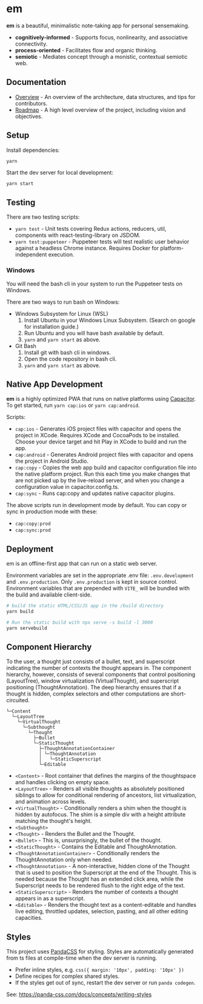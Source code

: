 # em

**em** is a beautiful, minimalistic note-taking app for personal sensemaking.

- **cognitively-informed** - Supports focus, nonlinearity, and associative connectivity.
- **process-oriented** - Facilitates flow and organic thinking.
- **semiotic** - Mediates concept through a monistic, contextual semiotic web.

## Documentation

- [Overview](https://github.com/cybersemics/em/wiki/Docs) - An overview of the architecture, data structures, and tips for contributors.
- [Roadmap](https://github.com/cybersemics/em/wiki/Roadmap) - A high level overview of the project, including vision and objectives.

## Setup

Install dependencies:

```
yarn
```

Start the dev server for local development:

```sh
yarn start
```

## Testing

There are two testing scripts:

- `yarn test` - Unit tests covering Redux actions, reducers, util, components with react-testing-library on JSDOM.
- `yarn test:puppeteer` - Puppeteer tests will test realistic user behavior against a headless Chrome instance. Requires Docker for platform-independent execution.

### Windows

You will need the bash cli in your system to run the Puppeteer tests on Windows.

There are two ways to run bash on Windows:

- Windows Subsystem for Linux (WSL)
  1. Install Ubuntu in your Windows Linux Subsystem. (Search on google for installation guide.)
  2. Run Ubuntu and you will have bash available by default.
  3. `yarn` and `yarn start` as above.
- Git Bash
  1. Install git with bash cli in windows.
  2. Open the code repository in bash cli.
  3. `yarn` and `yarn start` as above.

## Native App Development

**em** is a highly optimized PWA that runs on native platforms using [Capacitor](https://capacitorjs.com/). To get started, run `yarn cap:ios` or `yarn cap:android`.

Scripts:

- `cap:ios` - Generates iOS project files with capacitor and opens the project in XCode. Requires XCode and CocoaPods to be installed. Choose your device target and hit Play in XCode to build and run the app.
- `cap:android` - Generates Android project files with capacitor and opens the project in Android Studio.
- `cap:copy` - Copies the web app build and capacitor configuration file into the native platform project. Run this each time you make changes that are not picked up by the live-reload server, and when you change a configuration value in capacitor.config.ts.
- `cap:sync` - Runs cap:copy and updates native capacitor plugins.

The above scripts run in development mode by default. You can copy or sync in production mode with these:

- `cap:copy:prod`
- `cap:sync:prod`

## Deployment

em is an offline-first app that can run on a static web server.

Environment variables are set in the appropriate .env file: `.env.development` and `.env.production`. Only `.env.production` is kept in source control. Environment variables that are prepended with `VITE_` will be bundled with the build and available client-side.

```sh
# build the static HTML/CSS/JS app in the /build directory
yarn build

# Run the static build with npx serve -s build -l 3000
yarn servebuild
```

## Component Hierarchy

To the user, a thought just consists of a bullet, text, and superscript indicating the number of contexts the thought appears in. The component hierarchy, however, consists of several components that control positioning (LayoutTree), window virtualization (VirtualThought), and superscript positioning (ThoughtAnnotation). The deep hierarchy ensures that if a thought is hidden, complex selectors and other computations are short-circuited.

```
└─Content
  └─LayoutTree
    └─VirtualThought
      └─Subthought
        └─Thought
          ├─Bullet
          └─StaticThought
            ├─ThoughtAnnotationContainer
            │ └─ThoughtAnnotation
            │   └─StaticSuperscript
            └─Editable
```

- `<Content>` - Root container that defines the margins of the thoughtspace and handles clicking on empty space.
- `<LayoutTree>` - Renders all visible thoughts as absolutely positioned siblings to allow for conditional rendering of ancestors, list virtualization, and animation across levels.
- `<VirtualThought>` - Conditionally renders a shim when the thought is hidden by autofocus. The shim is a simple div with a height attribute matching the thought's height.
- `<Subthought>`
- `<Thought>` - Renders the Bullet and the Thought.
- `<Bullet>` - This is, unsurprisingly, the bullet of the thought.
- `<StaticThought>` - Contains the Editable and ThoughtAnnotation.
- `<ThoughtAnnotationContainer>` - Conditionally renders the ThoughtAnnotation only when needed.
- `<ThoughtAnnotation>` - A non-interactive, hidden clone of the Thought that is used to position the Superscript at the end of the Thought. This is needed because the Thought has an extended click area, while the Superscript needs to be rendered flush to the right edge of the text.
- `<StaticSuperscript>` - Renders the number of contexts a thought appears in as a superscript.
- `<Editable>` - Renders the thought text as a content-editable and handles live editing, throttled updates, selection, pasting, and all other editing capacities.

## Styles

This project uses [PandaCSS](https://panda-css.com/) for styling. Styles are automatically generated from ts files at compile-time when the dev server is running.

- Prefer inline styles, e.g. `css({ margin: '10px', padding: '10px' })`
- Define recipes for complex shared styles.
- If the styles get out of sync, restart the dev server or run `panda codegen`.

See: https://panda-css.com/docs/concepts/writing-styles
